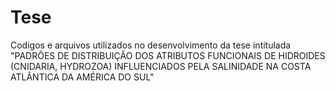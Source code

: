 # Tese
Codigos  e arquivos utilizados no desenvolvimento da tese intitulada "PADRÕES DE DISTRIBUIÇÃO DOS ATRIBUTOS FUNCIONAIS DE HIDROIDES (CNIDARIA, HYDROZOA) INFLUENCIADOS PELA SALINIDADE NA COSTA ATLÂNTICA DA AMÉRICA DO SUL"
